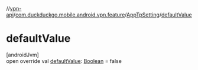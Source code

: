 //[vpn-api](../../../index.md)/[com.duckduckgo.mobile.android.vpn.feature](../index.md)/[AppTpSetting](index.md)/[defaultValue](default-value.md)

# defaultValue

[androidJvm]\
open override val [defaultValue](default-value.md): [Boolean](https://kotlinlang.org/api/latest/jvm/stdlib/kotlin/-boolean/index.html) = false
